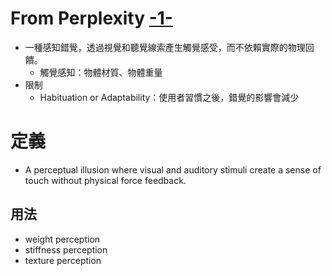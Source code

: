 # From Perplexity [-1-](https://www.perplexity.ai/search/what-is-pseudo-haptics-tU68gObqSnykUO4OYN1zlA)
- 一種感知錯覺，透過視覺和聽覺線索產生觸覺感受，而不依賴實際的物理回饋。
	- 觸覺感知：物體材質、物體重量
- 限制
	- Habituation or Adaptability：使用者習慣之後，錯覺的影響會減少
# 定義
- A perceptual illusion where visual and auditory stimuli create a sense of touch without physical force feedback.
## 用法
- weight perception
- stiffness perception
- texture perception